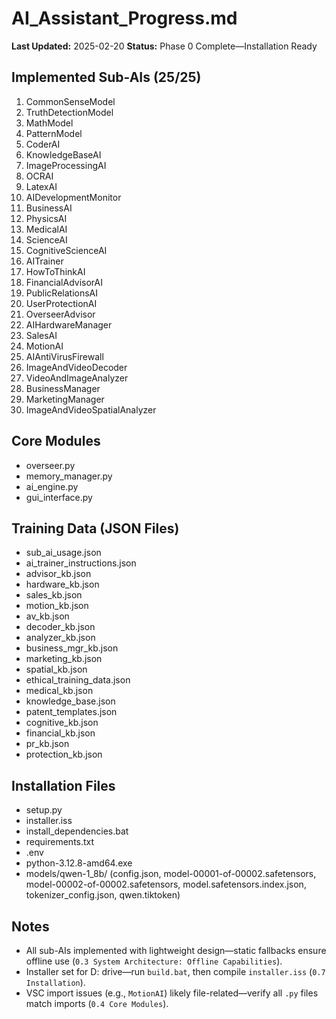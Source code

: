 # AI_Assistant_Progress.md
**Last Updated:** 2025-02-20
**Status:** Phase 0 Complete—Installation Ready

## Implemented Sub-AIs (25/25)
1. CommonSenseModel
2. TruthDetectionModel
3. MathModel
4. PatternModel
5. CoderAI
6. KnowledgeBaseAI
7. ImageProcessingAI
8. OCRAI
9. LatexAI
10. AIDevelopmentMonitor
11. BusinessAI
12. PhysicsAI
13. MedicalAI
14. ScienceAI
15. CognitiveScienceAI
16. AITrainer
17. HowToThinkAI
18. FinancialAdvisorAI
19. PublicRelationsAI
20. UserProtectionAI
21. OverseerAdvisor
22. AIHardwareManager
23. SalesAI
24. MotionAI
25. AIAntiVirusFirewall
26. ImageAndVideoDecoder
27. VideoAndImageAnalyzer
28. BusinessManager
29. MarketingManager
30. ImageAndVideoSpatialAnalyzer

## Core Modules
- overseer.py
- memory_manager.py
- ai_engine.py
- gui_interface.py

## Training Data (JSON Files)
- sub_ai_usage.json
- ai_trainer_instructions.json
- advisor_kb.json
- hardware_kb.json
- sales_kb.json
- motion_kb.json
- av_kb.json  
- decoder_kb.json
- analyzer_kb.json
- business_mgr_kb.json
- marketing_kb.json
- spatial_kb.json
- ethical_training_data.json
- medical_kb.json
- knowledge_base.json
- patent_templates.json
- cognitive_kb.json
- financial_kb.json
- pr_kb.json
- protection_kb.json

## Installation Files
- setup.py
- installer.iss
- install_dependencies.bat
- requirements.txt
- .env
- python-3.12.8-amd64.exe
- models/qwen-1_8b/ (config.json, model-00001-of-00002.safetensors, model-00002-of-00002.safetensors, model.safetensors.index.json, tokenizer_config.json, qwen.tiktoken)

## Notes
- All sub-AIs implemented with lightweight design—static fallbacks ensure offline use (`0.3 System Architecture: Offline Capabilities`).
- Installer set for D: drive—run `build.bat`, then compile `installer.iss` (`0.7 Installation`).
- VSC import issues (e.g., `MotionAI`) likely file-related—verify all `.py` files match imports (`0.4 Core Modules`).